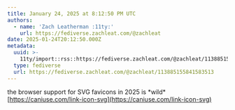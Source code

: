 ```yaml
---
title: January 24, 2025 at 8:12:50 PM UTC
authors:
  - name: 'Zach Leatherman :11ty:'
    url: https://fediverse.zachleat.com/@zachleat
date: 2025-01-24T20:12:50.000Z
metadata:
  uuid: >-
    11ty/import::rss::https://fediverse.zachleat.com/@zachleat/113885155841583513
  type: fediverse
  url: https://fediverse.zachleat.com/@zachleat/113885155841583513
---
```

the browser support for SVG favicons in 2025 is \*wild\* [https://caniuse.com/link-icon-svg](https://caniuse.com/link-icon-svg)